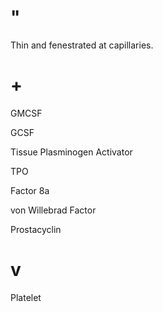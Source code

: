 # "

Thin and fenestrated at capillaries.

# +

GMCSF

GCSF

Tissue Plasminogen Activator

TPO

Factor 8a

von Willebrad Factor

Prostacyclin

# v

Platelet
